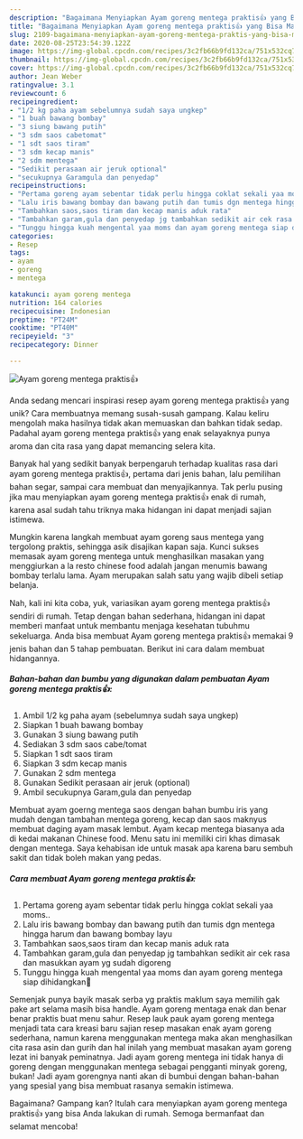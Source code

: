 ```yaml
---
description: "Bagaimana Menyiapkan Ayam goreng mentega praktis👍 yang Bisa Manjain Lidah"
title: "Bagaimana Menyiapkan Ayam goreng mentega praktis👍 yang Bisa Manjain Lidah"
slug: 2109-bagaimana-menyiapkan-ayam-goreng-mentega-praktis-yang-bisa-manjain-lidah
date: 2020-08-25T23:54:39.122Z
image: https://img-global.cpcdn.com/recipes/3c2fb66b9fd132ca/751x532cq70/ayam-goreng-mentega-praktis👍-foto-resep-utama.jpg
thumbnail: https://img-global.cpcdn.com/recipes/3c2fb66b9fd132ca/751x532cq70/ayam-goreng-mentega-praktis👍-foto-resep-utama.jpg
cover: https://img-global.cpcdn.com/recipes/3c2fb66b9fd132ca/751x532cq70/ayam-goreng-mentega-praktis👍-foto-resep-utama.jpg
author: Jean Weber
ratingvalue: 3.1
reviewcount: 6
recipeingredient:
- "1/2 kg paha ayam sebelumnya sudah saya ungkep"
- "1 buah bawang bombay"
- "3 siung bawang putih"
- "3 sdm saos cabetomat"
- "1 sdt saos tiram"
- "3 sdm kecap manis"
- "2 sdm mentega"
- "Sedikit perasaan air jeruk optional"
- "secukupnya Garamgula dan penyedap"
recipeinstructions:
- "Pertama goreng ayam sebentar tidak perlu hingga coklat sekali yaa moms.."
- "Lalu iris bawang bombay dan bawang putih dan tumis dgn mentega hingga harum dan bawang bombay layu"
- "Tambahkan saos,saos tiram dan kecap manis aduk rata"
- "Tambahkan garam,gula dan penyedap jg tambahkan sedikit air cek rasa dan masukkan ayam yg sudah digoreng"
- "Tunggu hingga kuah mengental yaa moms dan ayam goreng mentega siap dihidangkan🤗"
categories:
- Resep
tags:
- ayam
- goreng
- mentega

katakunci: ayam goreng mentega 
nutrition: 164 calories
recipecuisine: Indonesian
preptime: "PT24M"
cooktime: "PT40M"
recipeyield: "3"
recipecategory: Dinner

---
```



![Ayam goreng mentega praktis👍](https://img-global.cpcdn.com/recipes/3c2fb66b9fd132ca/751x532cq70/ayam-goreng-mentega-praktis👍-foto-resep-utama.jpg)

Anda sedang mencari inspirasi resep ayam goreng mentega praktis👍 yang unik? Cara membuatnya memang susah-susah gampang. Kalau keliru mengolah maka hasilnya tidak akan memuaskan dan bahkan tidak sedap. Padahal ayam goreng mentega praktis👍 yang enak selayaknya punya aroma dan cita rasa yang dapat memancing selera kita.

Banyak hal yang sedikit banyak berpengaruh terhadap kualitas rasa dari ayam goreng mentega praktis👍, pertama dari jenis bahan, lalu pemilihan bahan segar, sampai cara membuat dan menyajikannya. Tak perlu pusing jika mau menyiapkan ayam goreng mentega praktis👍 enak di rumah, karena asal sudah tahu triknya maka hidangan ini dapat menjadi sajian istimewa.

Mungkin karena langkah membuat ayam goreng saus mentega yang tergolong praktis, sehingga asik disajikan kapan saja. Kunci sukses memasak ayam goreng mentega untuk menghasilkan masakan yang menggiurkan a la resto chinese food adalah jangan menumis bawang bombay terlalu lama. Ayam merupakan salah satu yang wajib dibeli setiap belanja.


Nah, kali ini kita coba, yuk, variasikan ayam goreng mentega praktis👍 sendiri di rumah. Tetap dengan bahan sederhana, hidangan ini dapat memberi manfaat untuk membantu menjaga kesehatan tubuhmu sekeluarga. Anda bisa membuat Ayam goreng mentega praktis👍 memakai 9 jenis bahan dan 5 tahap pembuatan. Berikut ini cara dalam membuat hidangannya.

<!--inarticleads1-->

##### Bahan-bahan dan bumbu yang digunakan dalam pembuatan Ayam goreng mentega praktis👍:

1. Ambil 1/2 kg paha ayam (sebelumnya sudah saya ungkep)
1. Siapkan 1 buah bawang bombay
1. Gunakan 3 siung bawang putih
1. Sediakan 3 sdm saos cabe/tomat
1. Siapkan 1 sdt saos tiram
1. Siapkan 3 sdm kecap manis
1. Gunakan 2 sdm mentega
1. Gunakan Sedikit perasaan air jeruk (optional)
1. Ambil secukupnya Garam,gula dan penyedap


Membuat ayam goerng mentega saos dengan bahan bumbu iris yang mudah dengan tambahan mentega goreng, kecap dan saos maknyus membuat daging ayam masak lembut. Ayam kecap mentega biasanya ada di kedai makanan Chinese food. Menu satu ini memiliki ciri khas dimasak dengan mentega. Saya kehabisan ide untuk masak apa karena baru sembuh sakit dan tidak boleh makan yang pedas. 

<!--inarticleads2-->

##### Cara membuat Ayam goreng mentega praktis👍:

1. Pertama goreng ayam sebentar tidak perlu hingga coklat sekali yaa moms..
1. Lalu iris bawang bombay dan bawang putih dan tumis dgn mentega hingga harum dan bawang bombay layu
1. Tambahkan saos,saos tiram dan kecap manis aduk rata
1. Tambahkan garam,gula dan penyedap jg tambahkan sedikit air cek rasa dan masukkan ayam yg sudah digoreng
1. Tunggu hingga kuah mengental yaa moms dan ayam goreng mentega siap dihidangkan🤗


Semenjak punya bayik masak serba yg praktis maklum saya memilih gak pake art selama masih bisa handle. Ayam goreng mentaga enak dan benar benar praktis buat menu sahur. Resep lauk pauk ayam goreng mentega menjadi tata cara kreasi baru sajian resep masakan enak ayam goreng sederhana, namun karena menggunakan mentega maka akan menghasilkan cita rasa asin dan gurih dan hal inilah yang membuat masakan ayam goreng lezat ini banyak peminatnya. Jadi ayam goreng mentega ini tidak hanya di goreng dengan menggunakan mentega sebagai pengganti minyak goreng, bukan! Jadi ayam gorengnya nanti akan di bumbui dengan bahan-bahan yang spesial yang bisa membuat rasanya semakin istimewa. 

Bagaimana? Gampang kan? Itulah cara menyiapkan ayam goreng mentega praktis👍 yang bisa Anda lakukan di rumah. Semoga bermanfaat dan selamat mencoba!
